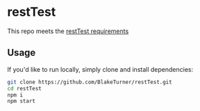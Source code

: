 # restTest

This repo meets the [restTest requirements](http://resttest.bench.co/front-end)


## Usage

If you'd like to run locally, simply clone and install dependencies:

```bash
git clone https://github.com/BlakeTurner/restTest.git
cd restTest
npm i
npm start
```
